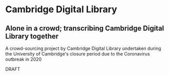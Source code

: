 # Cambridge Digital Library
## Alone in a crowd; transcribing Cambridge Digital Library together

A crowd-sourcing project by Cambridge Digital Library undertaken during the University of Cambridge's closure period due to the Coronavirus outbreak in 2020

DRAFT

